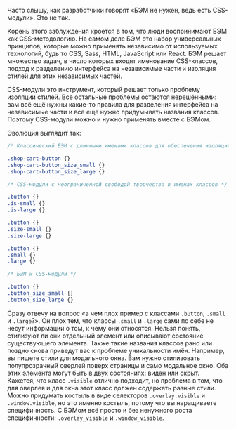 Часто слышу, как разработчики говорят «БЭМ не нужен, ведь есть CSS-модули». Это не так.

Корень этого заблуждения кроется в том, что люди воспринимают БЭМ как CSS-методологию. На самом деле БЭМ это набор универсальных принципов, которые можно применять независимо от используемых технологий, будь то CSS, Sass, HTML, JavaScript или React. БЭМ решает множество задач, в число которых входят именование CSS-классов, подход к разделению интерфейса на независимые части и изоляция стилей для этих независимых частей.

CSS-модули это инструмент, который решает только проблему изоляции стилей. Все остальные проблемы остаются нерешёнными: вам всё ещё нужны какие-то правила для разделения интерфейса на независимые части и всё ещё нужно придумывать названия классов. Поэтому CSS-модули можно и нужно применять вместе с БЭМом.

Эволюция выглядит так:

```css
/* Классический БЭМ с длинными именами классов для обеспечения изоляции */

.shop-cart-button {}
.shop-cart-button_size_small {}
.shop-cart-button_size_large {}
```

```css
/* CSS-модули с неограниченной свободой творчества в именах классов */

.button {}
.is-small {}
.is-large {}

.button {}
.size-small {}
.size-large {}

.button {}
.small {}
.large {}
```

```css
/* БЭМ и CSS-модули */

.button {}
.button_size_small {}
.button_size_large {}
```

Сразу отвечу на вопрос «а чем плох пример с классами `.button`, `.small` и `.large`?». Он плох тем, что классы `.small` и `.large` сами по себе не несут информации о том, к чему они относятся. Нельзя понять, стилизуют ли они отдельный элемент или описывают состояние существующего элемента. Также такие названия классов рано или поздно снова приведут вас к проблеме уникальности имён. Например, вы пишете стили для модального окна. Вам нужно стилизовать полупрозрачный оверлей поверх страницы и само модальное окно. Оба этих элемента могут быть в двух состояниях: виден или скрыт. Кажется, что класс `.visible` отлично подходит, но проблема в том, что для оверлея и для окна этот класс должен содержать разные стили. Можно придумать костыль в виде селекторов `.overlay.visible` и `.window.visible`, но это именно костыль, потому что вы наращиваете специфичность. С БЭМом всё просто и без ненужного роста специфичности: `.overlay_visible` и `.window_visible`.
